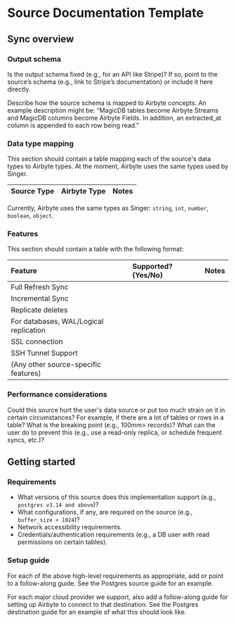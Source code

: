 # Source Documentation Template

## Sync overview

### Output schema

Is the output schema fixed \(e.g., for an API like Stripe\)? If so, point to the source’s schema \(e.g., link to Stripe’s documentation\) or include it here directly.

Describe how the source schema is mapped to Airbyte concepts. An example description might be: “MagicDB tables become Airbyte Streams and MagicDB columns become Airbyte Fields. In addition, an extracted\_at column is appended to each row being read.”

### Data type mapping

This section should contain a table mapping each of the source's data types to Airbyte types. At the moment, Airbyte uses the same types used by Singer.

| Source Type | Airbyte Type | Notes |
| :--- | :--- | :--- |

Currently, Airbyte uses the same types as Singer: `string`, `int`, `number`, `boolean`, `object`.

### Features

This section should contain a table with the following format:

| Feature | Supported?\(Yes/No\) | Notes |
| :--- | :--- | :--- |
| Full Refresh Sync |  |  |
| Incremental Sync |  |  |
| Replicate deletes |  |  |
| For databases, WAL/Logical replication |  |  |
| SSL connection |  |  |
| SSH Tunnel Support |  |  |
| \(Any other source-specific features\) |  |  |

### Performance considerations

Could this source hurt the user's data source or put too much strain on it in certain circumstances? For example, if there are a lot of tables or rows in a table? What is the breaking point \(e.g., 100mm&gt; records\)? What can the user do to prevent this \(e.g., use a read-only replica, or schedule frequent syncs, etc.\)?

## Getting started

### Requirements

* What versions of this source does this implementation support \(e.g., `postgres v3.14 and above`\)? 
* What configurations, if any, are required on the source \(e.g., `buffer_size > 1024`\)?
* Network accessibility requirements.
* Credentials/authentication requirements \(e.g., a DB user with read permissions on certain tables\). 

### Setup guide

For each of the above high-level requirements as appropriate, add or point to a follow-along guide. See the Postgres source guide for an example.

For each major cloud provider we support, also add a follow-along guide for setting up Airbyte to connect to that destination. See the Postgres destination guide for an example of what this should look like.
